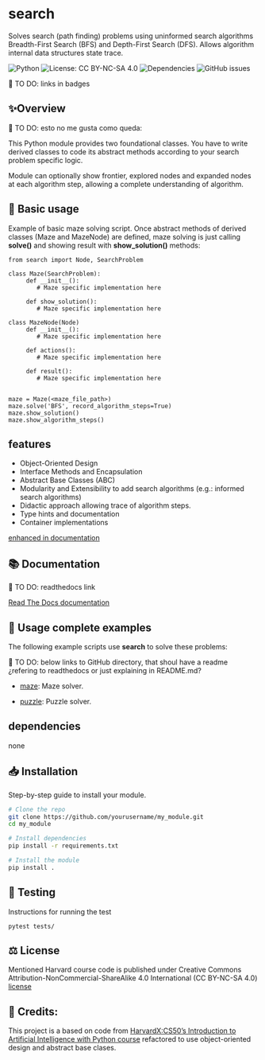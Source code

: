 # search

Solves search (path finding) problems using uninformed search algorithms Breadth-First Search (BFS) and Depth-First Search (DFS). Allows algorithm internal data structures state trace.

![Python](https://img.shields.io/badge/python-3.6%2B-blue)
![License: CC BY-NC-SA 4.0](https://img.shields.io/badge/License-CC%20BY--NC--SA%204.0-yellow.svg)
![Dependencies](https://img.shields.io/librariesio/github/username/repo-name)
![GitHub issues](https://img.shields.io/github/issues/username/repo-name)

📌 TO DO: links in badges

## ✨Overview
📌 TO DO: esto no me gusta como queda:

This Python module provides two foundational classes. You have to write derived classes to code its abstract methods according to your search problem specific logic.

Module can optionally show frontier, explored nodes and expanded nodes at each algorithm step, allowing a complete understanding of algorithm.


## 🚀 Basic usage
Example of basic maze solving script.
Once abstract methods of derived classes (Maze and MazeNode) are defined, maze solving is just calling **solve()** and showing result with **show_solution()** methods:

    from search import Node, SearchProblem

    class Maze(SearchProblem):
         def __init__():
            # Maze specific implementation here

         def show_solution():
            # Maze specific implementation here

    class MazeNode(Node)
         def __init__():
            # Maze specific implementation here

         def actions():
            # Maze specific implementation here

         def result():
            # Maze specific implementation here


    maze = Maze(<maze_file_path>)
    maze.solve('BFS', record_algorithm_steps=True)
    maze.show_solution()
    maze.show_algorithm_steps()


## features
- Object-Oriented Design
- Interface Methods and Encapsulation
- Abstract Base Classes (ABC)
- Modularity and Extensibility to add search algorithms (e.g.: informed search algorithms)
- Didactic approach allowing trace of algorithm steps.
- Type hints and documentation
- Container implementations



[enhanced in documentation](docs/features.md)


## 📚 Documentation
📌 TO DO: readthedocs link

[Read The Docs documentation](docs/search_docs.md)



## 💼 Usage complete examples

The following example scripts use **search** to solve these problems:

📌 TO DO: below links to GitHub directory, that shoul have a readme ¿refering to readthedocs or just explaining in README.md?

- [maze](https://github.com/javrui/search-maze-puzzle/blob/main/maze.md): Maze solver.


- [puzzle](https://github.com/javrui/search-maze-puzzle/blob/main/puzzle.md): Puzzle solver.

## dependencies
none


## 📥 Installation
Step-by-step guide to install your module.

```bash
# Clone the repo
git clone https://github.com/yourusername/my_module.git
cd my_module

# Install dependencies
pip install -r requirements.txt

# Install the module
pip install .
```


## 🧪 Testing

Instructions for running the test

    pytest tests/


## ⚖️ License

Mentioned Harvard course code is published under Creative Commons Attribution-NonCommercial-ShareAlike 4.0 International (CC BY-NC-SA 4.0) [license](LICENSE.md)



##  🙏 Credits:

This project is a based on code from [HarvardX:CS50’s Introduction to Artificial Intelligence with Python course](https://pll.harvard.edu/course/cs50s-introduction-artificial-intelligence-python) refactored to use object-oriented design and abstract base clases.
